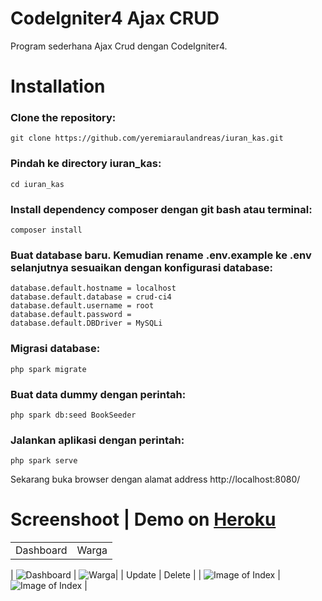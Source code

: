 # CodeIgniter4 Ajax CRUD

Program sederhana Ajax Crud dengan CodeIgniter4.

# Installation

### Clone the repository:

```
git clone https://github.com/yeremiaraulandreas/iuran_kas.git
```

### Pindah ke directory iuran_kas:

```
cd iuran_kas
```

### Install dependency composer dengan git bash atau terminal:

```
composer install
```

### Buat database baru. Kemudian rename .env.example ke .env selanjutnya sesuaikan dengan konfigurasi database:

```
database.default.hostname = localhost
database.default.database = crud-ci4
database.default.username = root
database.default.password =
database.default.DBDriver = MySQLi
```

### Migrasi database:

```
php spark migrate
```

### Buat data dummy dengan perintah:

```
php spark db:seed BookSeeder
```

### Jalankan aplikasi dengan perintah:

```
php spark serve
```

Sekarang buka browser dengan alamat address http://localhost:8080/

# Screenshoot | Demo on [Heroku](https://crud-codeigniter4.herokuapp.com)

|           |       |
| --------- | ----- |
| Dashboard | Warga |

| ![Dashboard](<![image](https://user-images.githubusercontent.com/81977332/126323975-6c9ea99b-b061-408d-bbfc-e3eec3874d09.png)>)
| ![Warga](<![image](https://user-images.githubusercontent.com/81977332/126324070-381ecd38-36fe-4bc8-b25d-692ad6798d3f.png)>)|
| Update | Delete |
| ![Image of Index](<![image](https://user-images.githubusercontent.com/81977332/126324153-2592c5fc-047d-4659-a233-0f4d23fb6aa7.png)>)
| ![Image of Index](<![image](https://user-images.githubusercontent.com/81977332/126324275-88ecbef6-d2b3-43f3-9298-2872a2f88ff6.png)>) |
